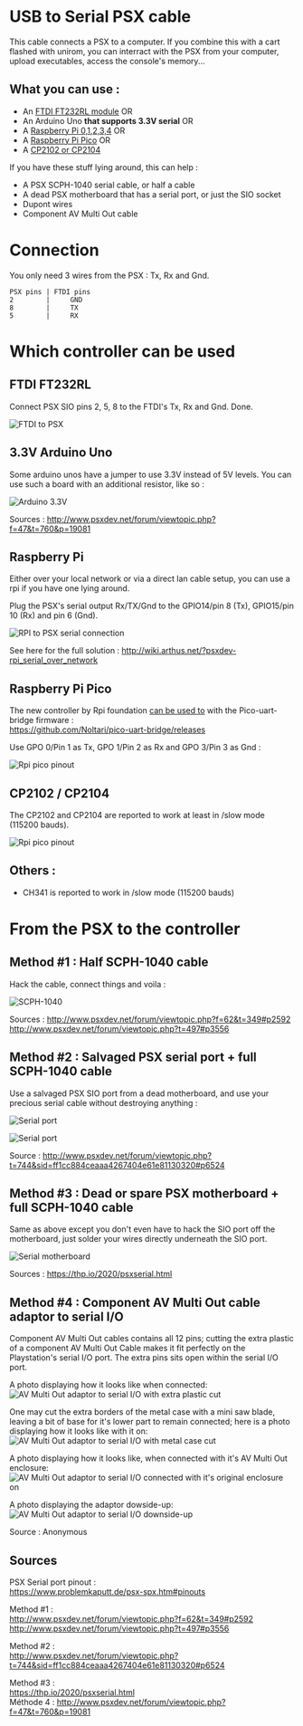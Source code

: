 # USB to Serial PSX cable

This cable connects a PSX to a computer. If you combine this with a cart flashed with unirom, you can interract with the PSX from your computer, upload executables, access the console's memory...

## What you can use :

  * An  [FTDI FT232RL module](https://www.amazon.fr/gp/product/B0753GY7FR/) OR
  * An Arduino Uno **that supports 3.3V serial** OR
  * A [Raspberry Pi 0,1,2,3,4](http://wiki.arthus.net/?psxdev-rpi_serial_over_network) OR
  * A [Raspberry Pi Pico](https://discord.com/channels/642647820683444236/642848627823345684/853875808367149077) OR  
  * A [CP2102 or CP2104](https://www.amazon.com/WINGONEER-CP2104-Serial-Converter-compatible/dp/B01CYBHM26/)  
  
If you have these stuff lying around, this can help :

  * A PSX SCPH-1040 serial cable, or half a cable
  * A dead PSX motherboard that has a serial port, or just the SIO socket 
  * Dupont wires
  * Component AV Multi Out cable
  
# Connection

You only need 3 wires from the PSX : Tx, Rx and Gnd.

```  
PSX pins | FTDI pins
2        |     GND   
8        |     TX 
5        |     RX 
``` 

# Which controller can be used

## FTDI FT232RL

Connect PSX SIO pins  2, 5, 8 to the FTDI's Tx, Rx and Gnd. Done.

![FTDI to PSX](http://wiki.arthus.net/assets/ftdi-psx-pins.jpg)  

## 3.3V Arduino Uno  

Some arduino unos have a jumper to use 3.3V instead of 5V levels. You can use such a board with an additional resistor, like so : 

![Arduino 3.3V](http://wiki.arthus.net/assets//arduino-serial-psx.jpg)

Sources : http://www.psxdev.net/forum/viewtopic.php?f=47&t=760&p=19081

## Raspberry Pi

Either over your local network or via a direct lan cable setup, you can
use a rpi if you have one lying around.

Plug the PSX's serial output Rx/TX/Gnd to the GPIO14/pin 8 (Tx), GPIO15/pin 10 (Rx) and pin 6 (Gnd).

![RPI to PSX serial connection](http://wiki.arthus.net/assets/rpi-psx-gpio.jpg)

See here for the full solution : http://wiki.arthus.net/?psxdev-rpi_serial_over_network

## Raspberry Pi Pico

The new controller by Rpi foundation [can be used to](https://discord.com/channels/642647820683444236/642848627823345684/853875808367149077) with the Pico-uart-bridge firmware :  
https://github.com/Noltari/pico-uart-bridge/releases  

Use GPO 0/Pin 1 as Tx, GPO 1/Pin 2 as Rx and GPO 3/Pin 3 as Gnd :

![Rpi pico pinout](http://wiki.arthus.net/assets/rpi-pico-uart.jpg)

## CP2102 / CP2104  

The CP2102 and CP2104 are reported to work at least in /slow mode (115200 bauds).

![Rpi pico pinout](http://wiki.arthus.net/assets/cp2102-04-pinout.jpg)

## Others :

* CH341 is reported to work in /slow mode (115200 bauds)

# From the PSX to the controller

## Method #1 : Half SCPH-1040 cable

Hack the cable, connect things and voila :

![SCPH-1040](http://wiki.arthus.net/assets/link-usb-cable-scph1040-ftdi.jpg)

Sources :
http://www.psxdev.net/forum/viewtopic.php?f=62&t=349#p2592  
http://www.psxdev.net/forum/viewtopic.php?t=497#p3556  

## Method #2 : Salvaged PSX serial port + full SCPH-1040 cable

Use a salvaged PSX SIO port from a dead motherboard, and use your precious serial cable without destroying anything :

![Serial port](http://wiki.arthus.net/assets//serial-ftdi-1.jpg)

![Serial port](http://wiki.arthus.net/assets//serial-ftdi.jpg)

Source : http://www.psxdev.net/forum/viewtopic.php?t=744&sid=ff1cc884ceaaa4267404e61e81130320#p6524

## Method #3 : Dead or spare PSX motherboard + full SCPH-1040 cable

Same as above except you don't even have to hack the SIO port off the motherboard, just solder your wires directly underneath the SIO port.

![Serial motherboard](https://thp.io/2020/images/psxserial/psx-serial-pinout.jpg)

Sources : https://thp.io/2020/psxserial.html  

## Method #4 : Component AV Multi Out cable adaptor to serial I/O

Component AV Multi Out cables contains all 12 pins;  cutting the extra plastic of a component AV Multi Out Cable makes it fit perfectly on the Playstation's serial I/O port.  The extra pins sits open within the serial I/O port.

A photo displaying how it looks like when connected:
![AV Multi Out adaptor to serial I/O with extra plastic cut](https://i.imgur.com/J2GNOjL.jpg)

One may cut the extra borders of the metal case with a mini saw blade, leaving a bit of base for it's lower part to remain connected;  here is a photo displaying how it looks like with it on:
![AV Multi Out adaptor to serial I/O with metal case cut](https://i.imgur.com/feXONxf.jpg)

A photo displaying how it looks like, when connected with it's AV Multi Out enclosure:
![AV Multi Out adaptor to serial I/O connected with it's original enclosure on](https://i.imgur.com/UrbGMGA.jpeg)

A photo displaying the adaptor dowside-up:
![AV Multi Out adaptor to serial I/O downside-up](https://i.imgur.com/SuQ36HS.jpeg)

Source : Anonymous

## Sources 

PSX Serial port pinout :  
https://www.problemkaputt.de/psx-spx.htm#pinouts  

Method #1 :  
http://www.psxdev.net/forum/viewtopic.php?f=62&t=349#p2592  
http://www.psxdev.net/forum/viewtopic.php?t=497#p3556  

Method #2 :  
http://www.psxdev.net/forum/viewtopic.php?t=744&sid=ff1cc884ceaaa4267404e61e81130320#p6524  

Method #3 :  
https://thp.io/2020/psxserial.html  
Méthode 4 : http://www.psxdev.net/forum/viewtopic.php?f=47&t=760&p=19081  
